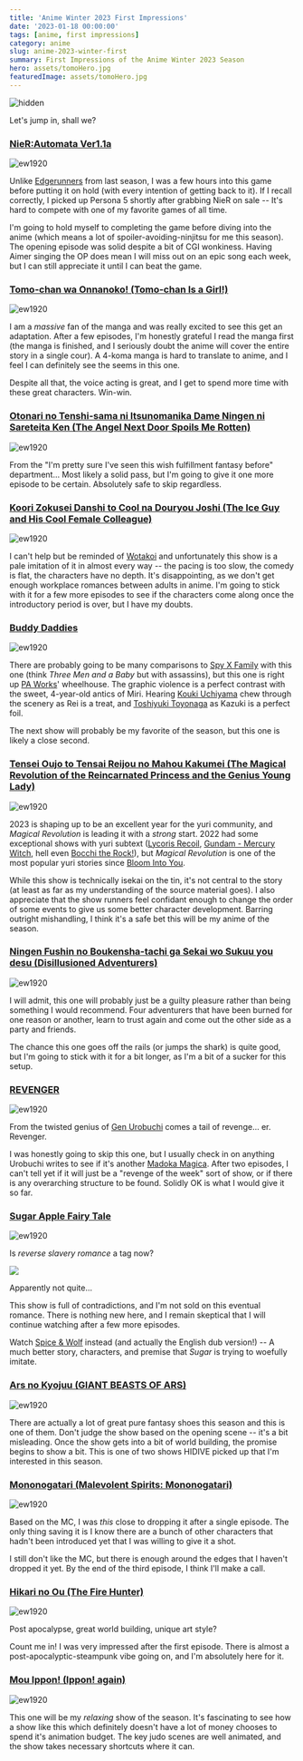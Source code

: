 ```yaml
---
title: 'Anime Winter 2023 First Impressions'
date: '2023-01-18 00:00:00'
tags: [anime, first impressions]
category: anime
slug: anime-2023-winter-first
summary: First Impressions of the Anime Winter 2023 Season
hero: assets/tomoHero.jpg
featuredImage: assets/tomoHero.jpg
---
```

![](assets/tomoHero.jpg "hidden")

Let's jump in, shall we?

<link rel="stylesheet" href="/js/lite-yt-embed.css" />
<script src="/js/lite-yt-embed.js"></script>

### [NieR:Automata Ver1.1a](https://anilist.co/anime/145665)

![](assets/nier.jpg "ew1920")

Unlike [Edgerunners](https://anilist.co/anime/120377) from last season, I was a few hours into this game before putting it on hold (with every intention of getting back to it). If I recall correctly, I picked up Persona 5 shortly after grabbing NieR on sale -- It's hard to compete with one of my favorite games of all time.

I'm going to hold myself to completing the game before diving into the anime (which means a lot of spoiler-avoiding-ninjitsu for me this season). The opening episode was solid despite a bit of CGI wonkiness. Having Aimer singing the OP does mean I will miss out on an epic song each week, but I can still appreciate it until I can beat the game.

<lite-youtube videoid="Xcx6MVs2o8E" playlabel="Adobe Answers YOUR Questions on AI, Controversies, and Photography! | The PetaPixel Podcast" params="start=1685"></lite-youtube>

### [Tomo-chan wa Onnanoko! (Tomo-chan Is a Girl!)](https://anilist.co/anime/151806)

![](assets/tomo.jpg "ew1920")

I am a *massive* fan of the manga and was really excited to see this get an adaptation. After a few episodes, I'm honestly grateful I read the manga first (the manga is finished, and I seriously doubt the anime will cover the entire story in a single cour). A 4-koma manga is hard to translate to anime, and I feel I can definitely see the seems in this one.

Despite all that, the voice acting is great, and I get to spend more time with these great characters. Win-win.


### [Otonari no Tenshi-sama ni Itsunomanika Dame Ningen ni Sareteita Ken (The Angel Next Door Spoils Me Rotten)](https://anilist.co/anime/143338)

![](assets/angel.jpg "ew1920")

From the "I'm pretty sure I've seen this wish fulfillment fantasy before" department… Most likely a solid pass, but I'm going to give it one more episode to be certain. Absolutely safe to skip regardless.


### [Koori Zokusei Danshi to Cool na Douryou Joshi (The Ice Guy and His Cool Female Colleague)](https://anilist.co/anime/151252)

![](assets/ice.jpg "ew1920")

I can't help but be reminded of [Wotakoi](https://anilist.co/anime/99578) and unfortunately this show is a pale imitation of it in almost every way -- the pacing is too slow, the comedy is flat, the characters have no depth.  It's disappointing, as we don't get enough workplace romances between adults in anime. I'm going to stick with it for a few more episodes to see if the characters come along once the introductory period is over, but I have my doubts.


### [Buddy Daddies](https://anilist.co/anime/155907)

![](assets/daddies.jpg "ew1920")

There are probably going to be many comparisons to [Spy X Family](https://anilist.co/anime/140960) with this one (think *Three Men and a Baby* but with assassins), but this one is right up [PA Works]()' wheelhouse. The graphic violence is a perfect contrast with the sweet, 4-year-old antics of Miri. Hearing [Kouki Uchiyama](https://anilist.co/staff/96764) chew through the scenery as Rei is a treat, and [Toshiyuki Toyonaga](https://anilist.co/staff/95600) as Kazuki is a perfect foil.

The next show will probably be my favorite of the season, but this one is likely a close second.


### [Tensei Oujo to Tensai Reijou no Mahou Kakumei (The Magical Revolution of the Reincarnated Princess and the Genius Young Lady)](https://anilist.co/anime/153629)

![](assets/magical.jpg "ew1920")

2023 is shaping up to be an excellent year for the yuri community, and *Magical Revolution* is leading it with a *strong* start. 2022 had some exceptional shows with yuri subtext ([Lycoris Recoil](https://anilist.co/anime/143270), [Gundam - Mercury Witch](https://anilist.co/anime/139274), hell even [Bocchi the Rock!](https://anilist.co/anime/130003)), but *Magical Revolution* is one of the most popular yuri stories since [Bloom Into You](https://anilist.co/anime/101573).

While this show is technically isekai on the tin, it's not central to the story (at least as far as my understanding of the source material goes). I also appreciate that the show runners feel confidant enough to change the order of some events to give us some better character development. Barring outright mishandling, I think it's a safe bet this will be my anime of the season.

### [Ningen Fushin no Boukensha-tachi ga Sekai wo Sukuu you desu (Disillusioned Adventurers)](https://anilist.co/anime/137909/Ningen-Fushin-no-Boukenshatachi-ga-Sekai-wo-Sukuu-you-desu/)

![](assets/adventurers.jpg "ew1920")

I will admit, this one will probably just be a guilty pleasure rather than being something I would recommend. Four adventurers that have been burned for one reason or another, learn to trust again and come out the other side as a party and friends.

The chance this one goes off the rails (or jumps the shark) is quite good, but I'm going to stick with it for a bit longer, as I'm a bit of a sucker for this setup.

### [REVENGER](https://anilist.co/anime/155202)

![](assets/revengers.jpg "ew1920")

From the twisted genius of [Gen Urobuchi](https://anilist.co/staff/105308/Gen-Urobuchi) comes a tail of revenge... er.  Revenger.

I was honestly going to skip this one, but I usually check in on anything Urobuchi writes to see if it's another [Madoka Magica](https://anilist.co/anime/9756).  After two episodes, I can't tell yet if it will just be a "revenge of the week" sort of show, or if there is any overarching structure to be found.  Solidly OK is what I would give it so far.


### [Sugar Apple Fairy Tale](https://anilist.co/anime/139821)

![](assets/sugar.jpg "ew1920")

Is *reverse slavery romance* a tag now? 

![](assets/sugar_tags.jpg)

Apparently not quite…

This show is full of contradictions, and I'm not sold on this eventual romance. There is nothing new here, and I remain skeptical that I will continue watching after a few more episodes.

Watch [Spice & Wolf](https://anilist.co/anime/2966) instead (and actually the English dub version!) -- A much better story, characters, and premise that *Sugar* is trying to woefully imitate.


### [Ars no Kyojuu (GIANT BEASTS OF ARS)](https://anilist.co/anime/155089)

![](assets/beasts.jpg "ew1920")

There are actually a lot of great pure fantasy shoes this season and this is one of them. Don't judge the show based on the opening scene -- it's a bit misleading. Once the show gets into a bit of world building, the promise begins to show a bit.  This is one of two shows HIDIVE picked up that I'm interested in this season.


### [Mononogatari (Malevolent Spirits: Mononogatari)](https://anilist.co/anime/141785)

![](assets/malevolent.jpg "ew1920")

Based on the MC, I was *this* close to dropping it after a single episode.  The only thing saving it is I know there are a bunch of other characters that hadn't been introduced yet that I was willing to give it a shot.

I still don't like the MC, but there is enough around the edges that I haven't dropped it yet.  By the end of the third episode, I think I'll make a call.


### [Hikari no Ou (The Fire Hunter)](https://anilist.co/anime/125869)

![](assets/hunter.jpg "ew1920")

Post apocalypse, great world building, unique art style?

Count me in! I was very impressed after the first episode. There is almost a post-apocalyptic-steampunk vibe going on, and I'm absolutely here for it.


### [Mou Ippon! (Ippon! again)](https://anilist.co/anime/136435)

![](assets/ippon.jpg "ew1920")

This one will be my *relaxing* show of the season. It's fascinating to see how a show like this which definitely doesn't have a lot of money chooses to spend it's animation budget. The key judo scenes are well animated, and the show takes necessary shortcuts where it can.